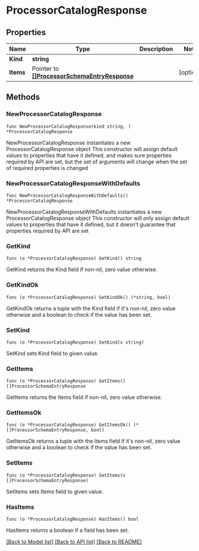 # ProcessorCatalogResponse

## Properties

Name | Type | Description | Notes
------------ | ------------- | ------------- | -------------
**Kind** | **string** |  | 
**Items** | Pointer to [**[]ProcessorSchemaEntryResponse**](ProcessorSchemaEntryResponse.md) |  | [optional] 

## Methods

### NewProcessorCatalogResponse

`func NewProcessorCatalogResponse(kind string, ) *ProcessorCatalogResponse`

NewProcessorCatalogResponse instantiates a new ProcessorCatalogResponse object
This constructor will assign default values to properties that have it defined,
and makes sure properties required by API are set, but the set of arguments
will change when the set of required properties is changed

### NewProcessorCatalogResponseWithDefaults

`func NewProcessorCatalogResponseWithDefaults() *ProcessorCatalogResponse`

NewProcessorCatalogResponseWithDefaults instantiates a new ProcessorCatalogResponse object
This constructor will only assign default values to properties that have it defined,
but it doesn't guarantee that properties required by API are set

### GetKind

`func (o *ProcessorCatalogResponse) GetKind() string`

GetKind returns the Kind field if non-nil, zero value otherwise.

### GetKindOk

`func (o *ProcessorCatalogResponse) GetKindOk() (*string, bool)`

GetKindOk returns a tuple with the Kind field if it's non-nil, zero value otherwise
and a boolean to check if the value has been set.

### SetKind

`func (o *ProcessorCatalogResponse) SetKind(v string)`

SetKind sets Kind field to given value.


### GetItems

`func (o *ProcessorCatalogResponse) GetItems() []ProcessorSchemaEntryResponse`

GetItems returns the Items field if non-nil, zero value otherwise.

### GetItemsOk

`func (o *ProcessorCatalogResponse) GetItemsOk() (*[]ProcessorSchemaEntryResponse, bool)`

GetItemsOk returns a tuple with the Items field if it's non-nil, zero value otherwise
and a boolean to check if the value has been set.

### SetItems

`func (o *ProcessorCatalogResponse) SetItems(v []ProcessorSchemaEntryResponse)`

SetItems sets Items field to given value.

### HasItems

`func (o *ProcessorCatalogResponse) HasItems() bool`

HasItems returns a boolean if a field has been set.


[[Back to Model list]](../README.md#documentation-for-models) [[Back to API list]](../README.md#documentation-for-api-endpoints) [[Back to README]](../README.md)



